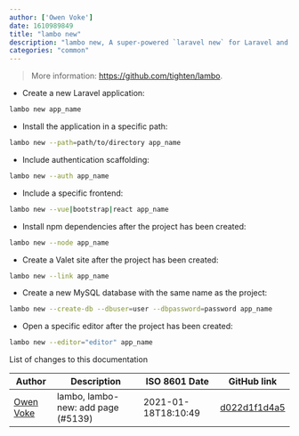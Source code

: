 ```yaml
---
author: ['Owen Voke']
date: 1610989849
title: "lambo new"
description: "lambo new, A super-powered `laravel new` for Laravel and Valet."
categories: "common"
---
```

> More information: <https://github.com/tighten/lambo>.

- Create a new Laravel application:

```bash
lambo new app_name
```

- Install the application in a specific path:

```bash
lambo new --path=path/to/directory app_name
```

- Include authentication scaffolding:

```bash
lambo new --auth app_name
```

- Include a specific frontend:

```bash
lambo new --vue|bootstrap|react app_name
```

- Install npm dependencies after the project has been created:

```bash
lambo new --node app_name
```

- Create a Valet site after the project has been created:

```bash
lambo new --link app_name
```

- Create a new MySQL database with the same name as the project:

```bash
lambo new --create-db --dbuser=user --dbpassword=password app_name
```

- Open a specific editor after the project has been created:

```bash
lambo new --editor="editor" app_name
```
List of changes to this documentation


Author | Description | ISO 8601 Date | GitHub link
------|-----|-----|-----
[Owen Voke](mailto:development@voke.dev) | lambo, lambo-new: add page (#5139) | 2021-01-18T18:10:49 | [d022d1f1d4a5](https://github.com/tldr-pages/tldr/commit/d022d1f1d4a526b7929a89249700345ad8484b4a)

